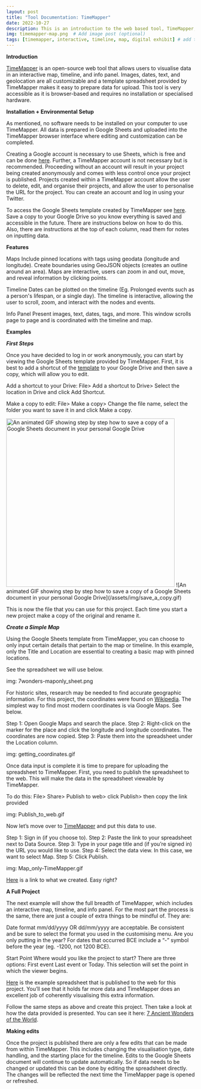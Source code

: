 ```yaml
---
layout: post
title: "Tool Documentation: TimeMapper"
date: 2022-10-27
description: This is an introduction to the web based tool, TimeMapper, and includes a step by step guide to creating your first project.  # Add post description (optional)
img: timemapper-map.png  # Add image post (optional)
tags: [timemapper, interactive, timeline, map, digital exhibit] # add tag
---
```

**Introduction**

[TimeMapper][timemapper] is an open-source web tool that allows users to visualise data in an interactive map, timeline, and info panel. Images, dates, text, and geolocation are all customizable and a template spreadsheet provided by TimeMapper makes it easy to prepare data for upload. This tool is very accessible as it is browser-based and requires no installation or specialised hardware. 

**Installation + Environmental Setup**

As mentioned, no software needs to be installed on your computer to use TimeMapper. All data is prepared in Google Sheets and uploaded into the TimeMapper browser interface where editing and customization can be completed. 

Creating a Google account is necessary to use Sheets, which is free and can be done [here][googleaccount]. Further, a TimeMapper account is not necessary but is recommended. Proceeding without an account will result in your project being created anonymously and comes with less control once your project is published. Projects created within a TimeMapper account allow the user to delete, edit, and organise their projects, and allow the user to personalise the URL for the project. You can create an account and log in using your Twitter. 

To access the Google Sheets template created by TimeMapper see [here][tm_temp]. Save a copy to your Google Drive so you know everything is saved and accessible in the future. There are instructions below on how to do this. Also, there are instructions at the top of each column, read them for notes on inputting data. 

**Features**

Maps
Include pinned locations with tags using geodata (longitude and longitude).
Create boundaries using GeoJSON objects (creates an outline around an area).
Maps are interactive, users can zoom in and out, move, and reveal information by clicking points.

Timeline
Dates can be plotted on the timeline (Eg. Prolonged events such as a person's lifespan, or a single day).
The timeline is interactive, allowing the user to scroll, zoom, and interact with the nodes and events.

Info Panel
Present images, text, dates, tags, and more.
This window scrolls page to page and is coordinated with the timeline and map.

**Examples**

_**First Steps**_

Once you have decided to log in or work anonymously, you can start by viewing the Google Sheets template provided by TimeMapper. First, it is best to add a shortcut of the [template][tm_temp] to your Google Drive and then save a copy, which will allow you to edit.

Add a shortcut to your Drive: File> Add a shortcut to Drive> Select the location in Drive and click Add Shortcut.

Make a copy to edit: File> Make a copy> Change the file name, select the folder you want to save it in and click Make a copy.

<image src="/assets/img/save_a_copy.gif" alt="An animated GIF showing step by step how to save a copy of a Google Sheets document in your personal Google Drive" width="450" />
![An animated GIF showing step by step how to save a copy of a Google Sheets document in your personal Google Drive](/assets/img/save_a_copy.gif)

This is now the file that you can use for this project. Each time you start a new project make a copy of the original and rename it. 

_**Create a Simple Map**_ 

Using the Google Sheets template from TimeMapper, you can choose to only input certain details that pertain to the map or timeline. In this example, only the Title and Location are essential to creating a basic map with pinned locations.

See the spreadsheet we will use below. 

img: 7wonders-maponly_sheet.png

For historic sites, research may be needed to find accurate geographic information. For this project, the coordinates were found on [Wikipedia][wiki7wonders]. The simplest way to find most modern coordinates is via Google Maps. See below.

Step 1: Open Google Maps and search the place. 
Step 2: Right-click on the marker for the place and click the longitude and longitude coordinates. The coordinates are now copied. 
Step 3: Paste them into the spreadsheet under the Location column.

img: getting_coordinates.gif 

Once data input is complete it is time to prepare for uploading the spreadsheet to TimeMapper. First, you need to publish the spreadsheet to the web. This will make the data in the spreadsheet viewable by TimeMapper. 

To do this: File> Share> Publish to web> click Publish> then copy the link provided

img: Publish_to_web.gif

Now let’s move over to [TimeMapper][timemappercreate] and put this data to use. 

Step 1: Sign in (if you choose to).
Step 2: Paste the link to your spreadsheet next to Data Source.
Step 3: Type in your page title and (if you’re signed in) the URL you would like to use. 
Step 4: Select the data view. In this case, we want to select Map. 
Step 5: Click Publish.

img: Map_only-TimeMapper.gif

[Here][maponly] is a link to what we created. Easy right?

**A Full Project**

The next example will show the full breadth of TimeMapper, which includes an interactive map, timeline, and info panel. For the most part the process is the same, there are just a couple of extra things to be mindful of. They are:

Date format
mm/dd/yyyy OR dd/mm/yyyy are acceptable. Be consistent and be sure to select the format you used in the customising menu. 
Are you only putting in the year? For dates that occurred BCE include a “-” symbol before the year (eg. -1200, not 1200 BCE). 

Start Point
Where would you like the project to start? There are three options: 
First event 
Last event 
or Today. 
This selection will set the point in which the viewer begins.

[Here][fullproject] is the example spreadsheet that is published to the web for this project. You’ll see that it holds far more data and TimeMapper does an excellent job of coherently visualising this extra information. 

Follow the same steps as above and create this project. Then take a look at how the data provided is presented. You can see it here: [7 Ancient Wonders of the World][7wonderfull]. 

**Making edits**

Once the project is published there are only a few edits that can be made from within TimeMapper. This includes changing the visualisation type, date handling, and the starting place for the timeline. Edits to the Google Sheets document will continue to update automatically. So if data needs to be changed or updated this can be done by editing the spreadsheet directly. The changes will be reflected the next time the TimeMapper page is opened or refreshed. 

[timemapper]: https://timemapper.okfnlabs.org/ 
[googleaccount]: https://accounts.google.com/signup/v2/webcreateaccount?flowName=GlifWebSignIn&flowEntry=SignUp
[tm_temp]: https://docs.google.com/spreadsheets/d/1LlYBnfhvD3ZUXMGZ8e52UwYp-xn_NeWmaGBx7VBz5V8/edit#gid=0
[wiki7wonders]: https://en.wikipedia.org/wiki/Seven_Wonders_of_the_Ancient_World
[timemappercreate]: https://timemapper.okfnlabs.org/create
[maponly]: https://timemapper.okfnlabs.org/rrrivando/maponly#2 
[fullproject]: https://timemapper.okfnlabs.org/rrrivando/maponly#2
[7wonderfull]: https://timemapper.okfnlabs.org/rrrivando/7wondersancientworld#0

